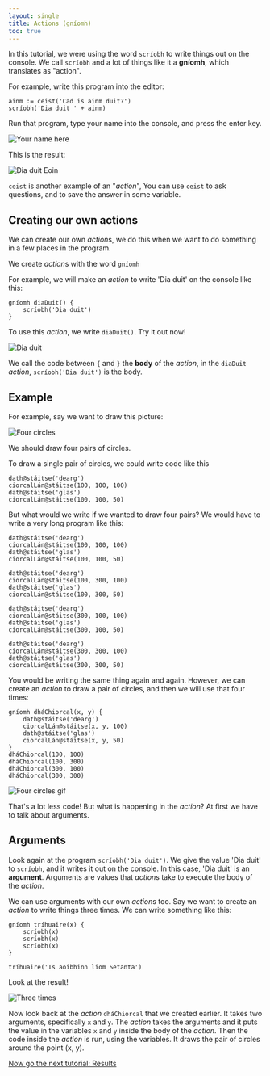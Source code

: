 ```yaml
---
layout: single
title: Actions (gníomh)
toc: true
---
```


In this tutorial, we were using the word `scríobh` to write things out on the console. We call `scríobh` and a lot of things like it a **gníomh**, which translates as "action".

For example, write this program into the editor:

```
ainm := ceist('Cad is ainm duit?')
scríobh('Dia duit ' + ainm)
```

Run that program, type your name into the console, and press the enter key.

![Your name here](/assets/images/teagaisc/teagaisc09.png)

This is the result:

![Dia duit Eoin](/assets/images/teagaisc/ainm.gif)

`ceist` is another example of an "*action*", You can use `ceist` to ask questions, and to save the answer in some variable.

## Creating our own actions

We can create our own *action*s, we do this when we want to do something in a few places in the program.

We create *action*s with the word `gníomh`

For example, we will make an *action* to write 'Dia duit' on the console like this:

```
gníomh diaDuit() {
    scríobh('Dia duit')
}
```

To use this *action*, we write `diaDuit()`. Try it out now!

![Dia duit](/assets/images/teagaisc/diaduit.gif)

We call the code between `{` and `}` the **body** of the *action*, in the `diaDuit` *action*, `scríobh('Dia duit')` is the body.

## Example

For example, say we want to draw this picture:

![Four circles](/assets/images/teagaisc/ceithreciorcal.png)

We should draw four pairs of circles.

To draw a single pair of circles, we could write code like this

```
dath@stáitse('dearg')
ciorcalLán@stáitse(100, 100, 100)
dath@stáitse('glas')
ciorcalLán@stáitse(100, 100, 50)
```

But what would we write if we wanted to draw four pairs? We would have to write a very long program like this:

```
dath@stáitse('dearg')
ciorcalLán@stáitse(100, 100, 100)
dath@stáitse('glas')
ciorcalLán@stáitse(100, 100, 50)

dath@stáitse('dearg')
ciorcalLán@stáitse(100, 300, 100)
dath@stáitse('glas')
ciorcalLán@stáitse(100, 300, 50)

dath@stáitse('dearg')
ciorcalLán@stáitse(300, 100, 100)
dath@stáitse('glas')
ciorcalLán@stáitse(300, 100, 50)

dath@stáitse('dearg')
ciorcalLán@stáitse(300, 300, 100)
dath@stáitse('glas')
ciorcalLán@stáitse(300, 300, 50)

```

You would be writing the same thing again and again. However, we can create an *action* to draw a pair of circles, and then we will use that four times:

```
gníomh dháChiorcal(x, y) {
    dath@stáitse('dearg')
    ciorcalLán@stáitse(x, y, 100)
    dath@stáitse('glas')
    ciorcalLán@stáitse(x, y, 50)
}
dháChiorcal(100, 100)
dháChiorcal(100, 300)
dháChiorcal(300, 100)
dháChiorcal(300, 300)
```

![Four circles gif](/assets/images/teagaisc/ceithreciorcal.gif)

That's a lot less code! But what is happening in the *action*? At first we have to talk about arguments.

## Arguments

Look again at the program `scríobh('Dia duit')`. We give the value 'Dia duit' to `scríobh`, and it writes it out on the console. In this case, 'Dia duit' is an **argument**. Arguments are values that *action*s take to execute the body of the *action*.

We can use arguments with our own *action*s too. Say we want to create an *action* to write things three times. We can write something like this:

```
gníomh tríhuaire(x) {
    scríobh(x)
    scríobh(x)
    scríobh(x)
}

tríhuaire('Is aoibhinn liom Setanta')
```

Look at the result!

![Three times](/assets/images/teagaisc/trihuaire.gif)

Now look back at the *action* `dháChiorcal` that we created earlier.
It takes two arguments, specifically `x` and `y`.
The *action* takes the arguments and it puts the value in the variables `x` and `y` inside the body of the *action*.
Then the code inside the *action* is run, using the variables. It draws the pair of circles around the point (x, y).

[Now go the next tutorial: Results](/english/06-torthai)

